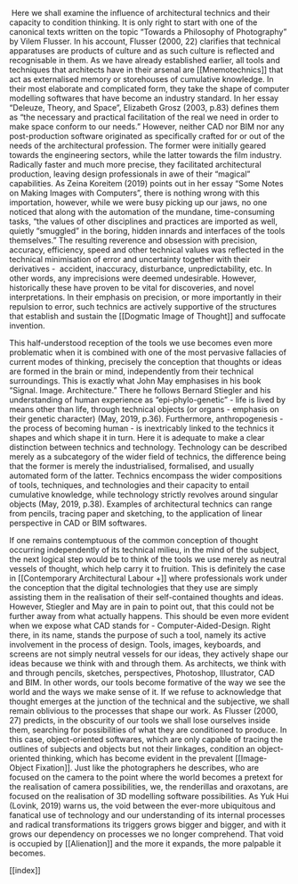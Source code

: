  Here we shall examine the influence of architectural technics and their capacity to condition thinking. It is only right to start with one of the canonical texts written on the topic “Towards a Philosophy of Photography” by Vilem Flusser. In his account, Flusser (2000, 22) clarifies that technical apparatuses are products of culture and as such culture is reflected and recognisable in them. As we have already established earlier, all tools and techniques that architects have in their arsenal are [[Mnemotechnics]] that act as externalised memory or storehouses of cumulative knowledge. In their most elaborate and complicated form, they take the shape of computer modelling softwares that have become an industry standard. In her essay “Deleuze, Theory, and Space”, Elizabeth Grosz (2003, p.83) defines them as “the necessary and practical facilitation of the real we need in order to make space conform to our needs.” However, neither CAD nor BIM nor any post-production software originated as specifically crafted for or out of the needs of the architectural profession. The former were initially geared towards the engineering sectors, while the latter towards the film industry. Radically faster and much more precise, they facilitated architectural production, leaving design professionals in awe of their “magical” capabilities. As Zeina Koreitem (2019) points out in her essay “Some Notes on Making Images with Computers”, there is nothing wrong with this importation, however, while we were busy picking up our jaws, no one noticed that along with the automation of the mundane, time-consuming tasks, “the values of other disciplines and practices are imported as well, quietly “smuggled” in the boring, hidden innards and interfaces of the tools themselves.” The resulting reverence and obsession with precision, accuracy, efficiency, speed and other technical values was reflected in the technical minimisation of error and uncertainty together with their derivatives -  accident, inaccuracy, disturbance, unpredictability, etc. In other words, any imprecisions were deemed undesirable. However, historically these have proven to be vital for discoveries, and novel interpretations. In their emphasis on precision, or more importantly in their repulsion to error, such technics are actively supportive of the structures that establish and sustain the [[Dogmatic Image of Thought]] and suffocate invention.

 This half-understood reception of the tools we use becomes even more problematic when it is combined with one of the most pervasive fallacies of current modes of thinking, precisely the conception that thoughts or ideas are formed in the brain or mind, independently from their technical surroundings. This is exactly what John May emphasises in his book “Signal. Image. Architecture.” There he follows Bernard Stiegler and his understanding of human experience as “epi-phylo-genetic” - life is lived by means other than life, through technical objects (or organs - emphasis on their genetic character) (May, 2019, p.36). Furthermore, anthropogenesis - the process of becoming human - is inextricably linked to the technics it shapes and which shape it in turn. Here it is adequate to make a clear distinction between technics and technology. Technology can be described merely as a subcategory of the wider field of technics, the difference being that the former is merely the industrialised, formalised, and usually automated form of the latter. Technics encompass the wider compositions of tools, techniques, and technologies and their capacity to entail cumulative knowledge, while technology strictly revolves around singular objects (May, 2019, p.38). Examples of architectural technics can range from pencils, tracing paper and sketching, to the application of linear perspective in CAD or BIM softwares. 
 
 If one remains contemptuous of the common conception of thought occurring independently of its technical milieu, in the mind of the subject, the next logical step would be to think of the tools we use merely as neutral vessels of thought, which help carry it to fruition. This is definitely the case in [[Contemporary Architectural Labour +]] where professionals work under the conception that the digital technologies that they use are simply assisting them in the realisation of their self-contained thoughts and ideas. However, Stiegler and May are in pain to point out, that this could not be further away from what actually happens. This should be even more evident when we expose what CAD stands for - Computer-Aided-Design. Right there, in its name, stands the purpose of such a tool, namely its active involvement in the process of design. Tools, images, keyboards, and screens are not simply neutral vessels for our ideas, they actively shape our ideas because we think with and through them. As architects, we think with and through pencils, sketches, perspectives, Photoshop, Illustrator, CAD and BIM. In other words, our tools become formative of the way we see the world and the ways we make sense of it. If we refuse to acknowledge that thought emerges at the junction of the technical and the subjective, we shall remain oblivious to the processes that shape our work. As Flusser (2000, 27) predicts, in the obscurity of our tools we shall lose ourselves inside them, searching for possibilities of what they are conditioned to produce. In this case, object-oriented softwares, which are only capable of tracing the outlines of subjects and objects but not their linkages, condition an object-oriented thinking, which has become evident in the prevalent [[Image-Object Fixation]]. Just like the photographers he describes, who are focused on the camera to the point where the world becomes a pretext for the realisation of camera possibilities, we, the renderillas and oraxotans, are focused on the realisation of 3D modelling software possibilities. As Yuk Hui (Lovink, 2019) warns us, the void between the ever-more ubiquitous and fanatical use of technology and our understanding of its internal processes and radical transformations its triggers grows bigger and bigger, and with it grows our dependency on processes we no longer comprehend. That void is occupied by [[Alienation]] and the more it expands, the more palpable it becomes.


[[index]]